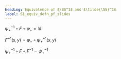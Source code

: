 ```yaml
---
heading: Equivalence of $\SS^1$ and $\tilde{\SS}^1$
label: S1_equiv_defn_pf_slides
---
```



$\psi_+^{-1} \circ F \circ \varphi_+  = \operatorname{Id}$

$F^{-1} (x, y) = \varphi_+ \circ \psi_+^{-1} (x, y)$

$\psi_+^{-1} \circ F \circ F^{-1} = \psi_+^{-1}$
